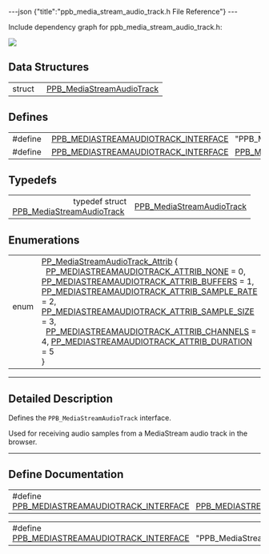 ---json {"title":"ppb_media_stream_audio_track.h File Reference"} ---

Include dependency graph for ppb_media_stream_audio_track.h:

![](/docs/native-client/pepper_beta/c/ppb__media__stream__audio__track_8h__incl.png)

## Data Structures

<table><tbody><tr class="odd"><td style="text-align: right;">struct  </td><td><a href="/docs/native-client/pepper_beta/c/struct_p_p_b___media_stream_audio_track__0__1/" class="el">PPB_MediaStreamAudioTrack</a></td></tr></tbody></table>

## Defines

<table><tbody><tr class="odd"><td style="text-align: right;">#define </td><td><a href="/docs/native-client/pepper_beta/c/ppb__media__stream__audio__track_8h#a1f573797be0968778c819a0d800f5293" class="el">PPB_MEDIASTREAMAUDIOTRACK_INTERFACE</a>   "PPB_MediaStreamAudioTrack;0.1"</td></tr><tr class="even"><td style="text-align: right;">#define </td><td><a href="/docs/native-client/pepper_beta/c/ppb__media__stream__audio__track_8h#ac5ee5a08983cb99fffd2565e0f6a44f9" class="el">PPB_MEDIASTREAMAUDIOTRACK_INTERFACE</a>   <a href="/docs/native-client/pepper_beta/c/ppb__media__stream__audio__track_8h#a1f573797be0968778c819a0d800f5293" class="el">PPB_MEDIASTREAMAUDIOTRACK_INTERFACE</a></td></tr></tbody></table>

## Typedefs

<table><tbody><tr class="odd"><td style="text-align: right;">typedef struct<br />
<a href="/docs/native-client/pepper_beta/c/struct_p_p_b___media_stream_audio_track__0__1/" class="el">PPB_MediaStreamAudioTrack</a> </td><td><a href="/docs/native-client/pepper_beta/c/group___interfaces#ga7eb38be0c7c0450e02840804b0b8b9d3" class="el">PPB_MediaStreamAudioTrack</a></td></tr></tbody></table>

## Enumerations

<table><tbody><tr class="odd"><td style="text-align: right;">enum  </td><td><a href="/docs/native-client/pepper_beta/c/group___enums#ga2f729c238ba74adc778c0d0bc17c453f" class="el">PP_MediaStreamAudioTrack_Attrib</a> {<br />
  <a href="/docs/native-client/pepper_beta/c/group___enums#gga2f729c238ba74adc778c0d0bc17c453fa5f1f0d353fe407fe10ac3c0e908aba4f" class="el">PP_MEDIASTREAMAUDIOTRACK_ATTRIB_NONE</a> = 0, <a href="/docs/native-client/pepper_beta/c/group___enums#gga2f729c238ba74adc778c0d0bc17c453fae157f98fb5bc32ca0e193e5b8198c7dc" class="el">PP_MEDIASTREAMAUDIOTRACK_ATTRIB_BUFFERS</a> = 1, <a href="/docs/native-client/pepper_beta/c/group___enums#gga2f729c238ba74adc778c0d0bc17c453fa5b0cf01bda3aa2bbcff7b41ffb96c425" class="el">PP_MEDIASTREAMAUDIOTRACK_ATTRIB_SAMPLE_RATE</a> = 2, <a href="/docs/native-client/pepper_beta/c/group___enums#gga2f729c238ba74adc778c0d0bc17c453faacb4f8d7388db7fdbeb96aa6e6309e13" class="el">PP_MEDIASTREAMAUDIOTRACK_ATTRIB_SAMPLE_SIZE</a> = 3,<br />
  <a href="/docs/native-client/pepper_beta/c/group___enums#gga2f729c238ba74adc778c0d0bc17c453faa9fe8e2346974581d302372f844e7ef8" class="el">PP_MEDIASTREAMAUDIOTRACK_ATTRIB_CHANNELS</a> = 4, <a href="/docs/native-client/pepper_beta/c/group___enums#gga2f729c238ba74adc778c0d0bc17c453fa13c3fa0a2740301acda8b218bac8b972" class="el">PP_MEDIASTREAMAUDIOTRACK_ATTRIB_DURATION</a> = 5<br />
}</td></tr></tbody></table>

---

<span id="details" class="anchor" style="margin: 0;"></span>

## Detailed Description

Defines the `PPB_MediaStreamAudioTrack` interface.

Used for receiving audio samples from a MediaStream audio track in the browser.

---

## Define Documentation

<span id="ac5ee5a08983cb99fffd2565e0f6a44f9" class="anchor" style="margin: 0;"></span>

<table><tbody><tr class="odd"><td>#define <a href="/docs/native-client/pepper_beta/c/ppb__media__stream__audio__track_8h#ac5ee5a08983cb99fffd2565e0f6a44f9" class="el">PPB_MEDIASTREAMAUDIOTRACK_INTERFACE</a>   <a href="/docs/native-client/pepper_beta/c/ppb__media__stream__audio__track_8h#a1f573797be0968778c819a0d800f5293" class="el">PPB_MEDIASTREAMAUDIOTRACK_INTERFACE</a></td></tr></tbody></table>

<span id="a1f573797be0968778c819a0d800f5293" class="anchor" style="margin: 0;"></span>

<table><tbody><tr class="odd"><td>#define <a href="/docs/native-client/pepper_beta/c/ppb__media__stream__audio__track_8h#a1f573797be0968778c819a0d800f5293" class="el">PPB_MEDIASTREAMAUDIOTRACK_INTERFACE</a>   "PPB_MediaStreamAudioTrack;0.1"</td></tr></tbody></table>
